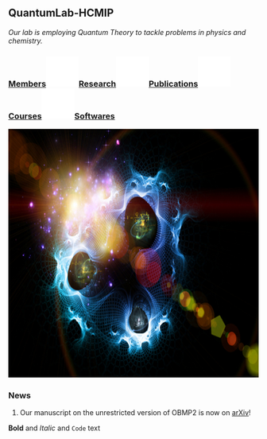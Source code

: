 ## QuantumLab-HCMIP
_Our lab is employing Quantum Theory to tackle problems in physics and chemistry._ 

### [Members](Members)![Image](test_space.png)[Research](Research)![Image](test_space.png)[Publications](Publications)![Image](test_space.png)[Courses](Courses)![Image](test_space.png)[Softwares](Softwares)

<img src="test.jpg" width="750" height="500">



### News
1. Our manuscript on the unrestricted version of OBMP2 is now on [arXiv](https://arxiv.org/abs/2107.11260)!

**Bold** and _Italic_ and `Code` text
